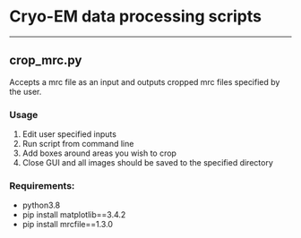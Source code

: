 # Cryo-EM data processing scripts

----

## crop_mrc.py

Accepts a mrc file as an input and outputs cropped mrc files specified by the user.

### Usage

1. Edit user specified inputs
2. Run script from command line
3. Add boxes around areas you wish to crop
4. Close GUI and all images should be saved to the specified directory

### Requirements:
* python3.8
* pip install matplotlib==3.4.2
* pip install mrcfile==1.3.0